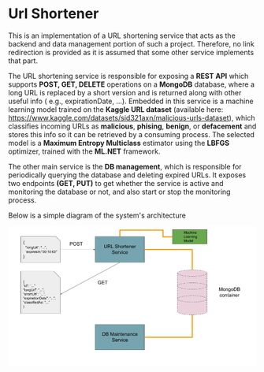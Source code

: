 # Url Shortener

This is an implementation of a URL shortening service that acts as the backend and data management portion of such a project. Therefore, no link redirection is provided as it is assumed that some other service implements that part. 

The URL shortening service is responsible for exposing a **REST API** which supports **POST, GET, DELETE** operations on a **MongoDB** database, where a long URL is replaced by a short version and is returned along with other useful info ( e.g., expirationDate, ...). Embedded in this service is a machine learning model trained on the **Kaggle URL dataset** (available here: https://www.kaggle.com/datasets/sid321axn/malicious-urls-dataset), which classifies incoming URLs as **malicious**, **phising**, **benign**, or **defacement** and stores this info so it can be retrieved by a consuming process. The selected model is a **Maximum Entropy Multiclass** estimator using the **LBFGS** optimizer, trained with the **ML.NET** framework.

The other main service is the **DB management**, which is responsible for periodically querying the database and deleting expired URLs. It exposes two endpoints **(GET, PUT)** to get whether the service is active and monitoring the database or not, and also start or stop the monitoring process. 

Below is a simple diagram of the system's architecture

<img title="URL Shortener Services" src="/Images/URL_Shortener_Backend.jpg">
